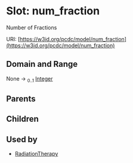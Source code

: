 
# Slot: num_fraction


Number of Fractions

URI: [https://w3id.org/pcdc/model/num_fraction](https://w3id.org/pcdc/model/num_fraction)


## Domain and Range

None &#8594;  <sub>0..1</sub> [Integer](types/Integer.md)

## Parents


## Children


## Used by

 * [RadiationTherapy](RadiationTherapy.md)
